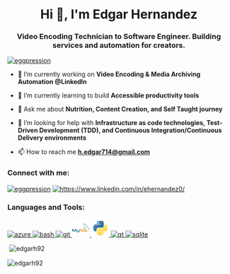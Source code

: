 <h1 align="center">Hi 👋, I'm Edgar Hernandez</h1>
<h3 align="center">Video Encoding Technician to Software Engineer. Building services and automation for creators.</h3>

<p align="left"> <a href="https://twitter.com/eggpression" target="blank"><img src="https://img.shields.io/twitter/follow/eggpression?logo=twitter&style=for-the-badge" alt="eggpression" /></a> </p>

- 🔭 I’m currently working on **Video Encoding & Media Archiving Automation @LinkedIn**

- 🌱 I’m currently learning to build **Accessible productivity tools**
- 💬 Ask me about **Nutrition, Content Creation, and Self Taught journey**
- 🤝 I’m looking for help with **Infrastructure as code technologies, Test-Driven Development (TDD), and Continuous Integration/Continuous Delivery environments**
- 📫 How to reach me **h.edgar714@gmail.com**

<h3 align="left">Connect with me:</h3>
<p align="left">
<a href="https://twitter.com/eggpression" target="blank"><img align="center" src="https://raw.githubusercontent.com/rahuldkjain/github-profile-readme-generator/master/src/images/icons/Social/twitter.svg" alt="eggpression" height="30" width="40" /></a>
<a href="https://linkedin.com/in/https://www.linkedin.com/in/ehernandez0/" target="blank"><img align="center" src="https://raw.githubusercontent.com/rahuldkjain/github-profile-readme-generator/master/src/images/icons/Social/linked-in-alt.svg" alt="https://www.linkedin.com/in/ehernandez0/" height="30" width="40" /></a>
</p>

<h3 align="left">Languages and Tools:</h3>
<p align="left"> <a href="https://azure.microsoft.com/en-in/" target="_blank" rel="noreferrer"> <img src="https://www.vectorlogo.zone/logos/microsoft_azure/microsoft_azure-icon.svg" alt="azure" width="40" height="40"/> </a> <a href="https://www.gnu.org/software/bash/" target="_blank" rel="noreferrer"> <img src="https://www.vectorlogo.zone/logos/gnu_bash/gnu_bash-icon.svg" alt="bash" width="40" height="40"/> </a> <a href="https://git-scm.com/" target="_blank" rel="noreferrer"> <img src="https://www.vectorlogo.zone/logos/git-scm/git-scm-icon.svg" alt="git" width="40" height="40"/> </a> <a href="https://www.mysql.com/" target="_blank" rel="noreferrer"> <img src="https://raw.githubusercontent.com/devicons/devicon/master/icons/mysql/mysql-original-wordmark.svg" alt="mysql" width="40" height="40"/> </a> <a href="https://www.python.org" target="_blank" rel="noreferrer"> <img src="https://raw.githubusercontent.com/devicons/devicon/master/icons/python/python-original.svg" alt="python" width="40" height="40"/> </a> <a href="https://www.qt.io/" target="_blank" rel="noreferrer"> <img src="https://upload.wikimedia.org/wikipedia/commons/0/0b/Qt_logo_2016.svg" alt="qt" width="40" height="40"/> </a> <a href="https://www.sqlite.org/" target="_blank" rel="noreferrer"> <img src="https://www.vectorlogo.zone/logos/sqlite/sqlite-icon.svg" alt="sqlite" width="40" height="40"/> </a> </p>

<p>&nbsp;<img align="center" src="https://github-readme-stats.vercel.app/api?username=edgarh92&show_icons=true&locale=en" alt="edgarh92" /></p>

<p><img align="center" src="https://github-readme-streak-stats.herokuapp.com/?user=edgarh92&" alt="edgarh92" /></p>
